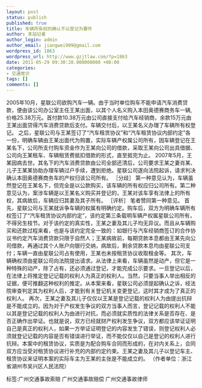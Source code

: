 ```yaml
---
layout: post
status: publish
published: true
title: 车辆所有权的确认不以登记为要件
author: 本站记者
author_login: admin
author_email: jiangwei909@gmail.com
wordpress_id: 1863
wordpress_url: http://www.gzjtlaw.com/?p=1863
date: 2011-05-29 09:30:28.000000000 +08:00
categories:
- 交通常识
tags: []
comments: []
---
```

 2005年10月，星联公司欲购汽车一辆。由于当时单位购车不能申请汽车消费贷款，便由该公司办公室主任王某出面，以其个人名义购入本田奥德赛商务车一辆,价格25.38万元。首付款10.38万元由公司直接支付给汽车经销商，余款15万元由王某出面贷得汽车消费贷款后支付。车辆交付后，以王某名义办理了车辆所有权登记。 之后，星联公司与王某签订了&ldquo;汽车租赁协议&rdquo;和&ldquo;汽车租赁协议内部约定&rdquo;各一份，明确车辆由王某出面代为购置，实际车辆产权属公司所有，因车辆登记在王某名下，公司所支付购车资金作为王某向公司的借款，采取王某向公司出具借据、公司向王某租车、车辆租赁费抵扣借款的形式，直至抵完为止。 2007年5月，王某因病去世。其名下的汽车消费贷款由公司全部还清后，公司要求王某之妻肖某、儿子王某某协助办理车辆过户手续，遭到拒绝。星联公司遂向法院起诉，请求判决确认本田奥德赛商务车的产权归该公司所有。 ［分歧］ 第一种意见认为，车辆虽然登记在王某名下，但完全是以公款购买，该车辆的所有权应归公司所有。第二种意见认为，案涉车辆是以王某名义购买并登记的，王某对该车享有法律上的所有权，其病故后，车辆应归其妻及其子所有。 ［评析］ 笔者赞同第一种意见。 首先，星联公司与王某就诉争车辆的权属有明确约定。购车后，双方为明确车辆所有权签订了&ldquo;汽车租赁协议内部约定&rdquo;，该约定第三条载明车辆产权属星联公司所有，不得另生枝节。对于该约定的真实性，王某之妻及其儿子均无异议。而且从车辆购买和还款过程来看，也是与该约定完全一致的：如银行与汽车经销商签订的合作协议书约定汽车消费贷款只限于自然人；王某病故前，每期贷款本息都由王某先向公司借款，再通过其个人账户向银行交纳，病故后，剩余贷款本息均由星联公司支付；车辆一直由星联公司占有使用，王某也未按租赁协议收取租金等。 其次，车辆确权须由星联公司向法院提出请求。从法律上来看，车辆虽然是动产，但它是一种特殊的动产，除了占有，还必须通过登记，才能完成公示要求。一旦登记以后，在法律上将推定登记记载的权利人为真正的权利人。当然，只要当事人举出相反的证据，便可推翻这种权利的推定。从本案来看，星联公司必须提起确认之诉，经法院审查判定其为权利人后，才能到有关登记机关变更登记，这时其才成为了真正的权利人。 再次，王某之妻及其儿子仅仅以王某是登记记载的权利人为由提出抗辩是不能成立的。因为对于产权发生争议的双方当事人而言，登记记载的权利人不能以其是登记记载的权利人为由进行对抗，而必须就实质性的法律关系是否存在、是否正确作出举证。也就是说，双方已经就财产权利发生争议，双方都应该举证证明自己是真正的权利人，如果一方举证证明登记的内容发生了错误，则登记权利人必须就登记记载的内容是否有错误进行举证，而不能仅仅以自己是登记的权利人进行抗辩。本案中的租赁协议，实质是为配合购车合同而形成的，在对内关系上，合同双方应当受对租赁协议进行补充的内部约定约束。王某之妻及其儿子以登记车主、租赁协议来证明本案的实际车主为王某的主张是不能成立的。 （作者单位：浙江省湖州市吴兴区人民法院） 标签:广州交通事故索赔 广州交通事故赔偿 广州交通事故律师
